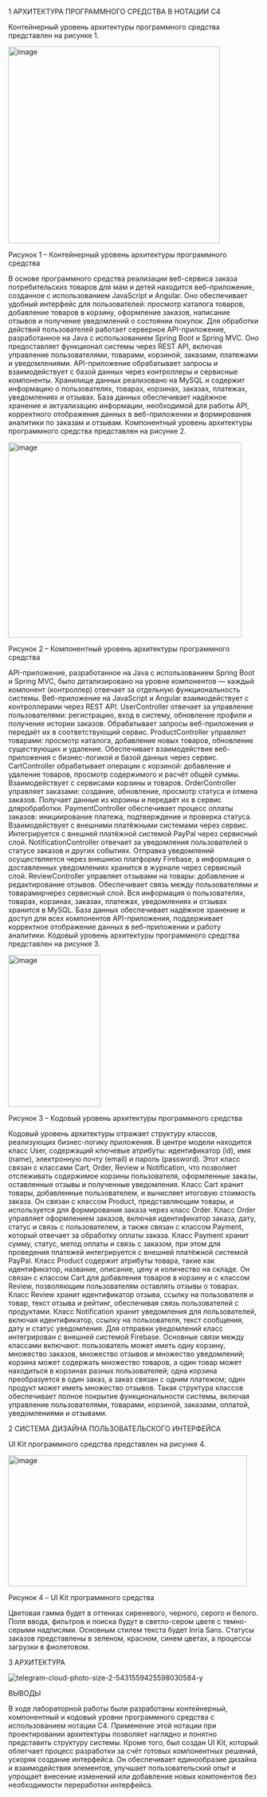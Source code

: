 1 АРХИТЕКТУРА ПРОГРАММНОГО СРЕДСТВА В НОТАЦИИ С4

Контейнерный уровень архитектуры программного средства представлен на рисунке 1.

<img width="424" height="395" alt="image" src="https://github.com/user-attachments/assets/d97492fd-881e-4a9d-918e-fa29d49c08bc" />

  Рисунок 1 – Контейнерный уровень архитектуры программного средства 

В основе программного средства реализации веб-сервиса заказа потребительских товаров для мам и детей находится веб-приложение, созданное с использованием JavaScript и Angular. Оно обеспечивает удобный интерфейс для пользователей: просмотр каталога товаров, добавление товаров в корзину, оформление заказов, написание отзывов и получение уведомлений о состоянии покупок.
Для обработки действий пользователей работает серверное API-приложение, разработанное на Java с использованием Spring Boot и Spring MVC. Оно предоставляет функционал системы через REST API, включая управление пользователями, товарами, корзиной, заказами, платежами и уведомлениями. API-приложение обрабатывает запросы и взаимодействует с базой данных через контроллеры и сервисные компоненты.
Хранилище данных реализовано на MySQL и содержит информацию о пользователях, товарах, корзинах, заказах, платежах, уведомлениях и отзывах. База данных обеспечивает надёжное хранение и актуализацию информации, необходимой для работы API, корректного отображения данных в веб-приложении и формирования аналитики по заказам и отзывам.
Компонентный уровень архитектуры программного средства представлен на рисунке 2.

<img width="468" height="392" alt="image" src="https://github.com/user-attachments/assets/2a0ddb96-57a2-41eb-8cb4-3498e44f3d7a" />

Рисунок 2 – Компонентный уровень архитектуры программного средства 

API-приложение, разработанное на Java с использованием Spring Boot и Spring MVC, было детализировано на уровне компонентов — каждый компонент (контроллер) отвечает за отдельную функциональность системы. Веб-приложение на JavaScript и Angular взаимодействует с контроллерами через REST API.
	UserController отвечает за управление пользователями: регистрацию, вход в систему, обновление профиля и получение истории заказов. Обрабатывает запросы веб-приложения и передаёт их в соответствующий сервис.
	ProductController управляет товарами: просмотр каталога, добавление новых товаров, обновление существующих и удаление. Обеспечивает взаимодействие веб-приложения с бизнес-логикой и базой данных через сервис.
 	CartController обрабатывает операции с корзиной: добавление и удаление товаров, просмотр содержимого и расчёт общей суммы. Взаимодействует с сервисами корзины и товаров.
 	OrderController управляет заказами: создание, обновление, просмотр статуса и отмена заказов. Получает данные из корзины и передаёт их в сервис дляробработки.
 	PaymentController обеспечивает процесс оплаты заказов: инициирование платежа, подтверждение и проверка статуса. Взаимодействует с внешними платёжными системами через сервис. Интегрируется с внешней платёжной системой PayPal через сервисный слой.
NotificationController отвечает за уведомления пользователей о статусе заказов и других событиях. Отправка уведомлений осуществляется через внешнюю платформу Firebase, а информация о доставленных уведомлениях хранится в журнале через сервисный слой.
ReviewController управляет отзывами на товары: добавление и редактирование отзывов. Обеспечивает связь между пользователями и товарамирчерез сервисный слой.
Вся информация о пользователях, товарах, корзинах, заказах, платежах, уведомлениях и отзывах хранится в MySQL. База данных обеспечивает надёжное хранение и доступ для всех компонентов API-приложения, поддерживает корректное отображение данных в веб-приложении и работу аналитики.
Кодовый уровень архитектуры программного средства представлен на рисунке 3.

<img width="185" height="305" alt="image" src="https://github.com/user-attachments/assets/cb914e86-69ce-4c1d-94ee-8c95f3ad89c1" />

Рисунок 3 – Кодовый уровень архитектуры программного средства 

Кодовый уровень архитектуры отражает структуру классов, реализующих бизнес-логику приложения. В центре модели находится класс User, содержащий ключевые атрибуты: идентификатор (id), имя (name), электронную почту (email) и пароль (password). Этот класс связан с классами Cart, Order, Review и Notification, что позволяет отслеживать содержимое корзины пользователя, оформленные заказы, оставленные отзывы и полученные уведомления.
Класс Cart хранит товары, добавленные пользователем, и вычисляет итоговую стоимость заказа. Он связан с классом Product, представляющим товары, и используется для формирования заказа через класс Order. Класс Order управляет оформлением заказов, включая идентификатор заказа, дату, статус и связь с пользователем, а также связан с классом Payment, который отвечает за обработку оплаты заказа. Класс Payment хранит сумму, статус, метод оплаты и связь с заказом, при этом для проведения платежей интегрируется с внешней платёжной системой PayPal.
Класс Product содержит атрибуты товара, такие как идентификатор, название, описание, цену и количество на складе. Он связан с классом Cart для добавления товаров в корзину и с классом Review, позволяющим пользователям оставлять отзывы о товарах. Класс Review хранит идентификатор отзыва, ссылку на пользователя и товар, текст отзыва и рейтинг, обеспечивая связь пользователей с продуктами.
Класс Notification хранит уведомления для пользователей, включая идентификатор, ссылку на пользователя, текст сообщения, дату и статус уведомления. Для отправки уведомлений класс интегрирован с внешней системой Firebase.
Основные связи между классами включают: пользователь может иметь одну корзину, множество заказов, множество отзывов и множество уведомлений; корзина может содержать множество товаров, а один товар может находиться в корзинах разных пользователей; одна корзина преобразуется в один заказ, а заказ связан с одним платежом; один продукт может иметь множество отзывов. Такая структура классов обеспечивает полное покрытие функциональности системы, включая управление пользователями, товарами, корзиной, заказами, оплатой, уведомлениями и отзывами.

2 СИСТЕМА ДИЗАЙНА ПОЛЬЗОВАТЕЛЬСКОГО ИНТЕРФЕЙСА

UI Kit программного средства представлен на рисунке 4.

<img width="479" height="263" alt="image" src="https://github.com/user-attachments/assets/02bc932d-6a8e-41ff-bc7a-c545ebe2e67f" />

Рисунок 4 – UI Kit программного средства 

Цветовая гамма будет в оттенках сиреневого, черного, серого и белого. Поля ввода, фильтров и поиска будут в светло-сером цвете с темно-серыми надписями. Основным стилем текста будет Inria Sans. Статусы заказов представлены в зеленом, красном, синем цветах, а процессы загрузки в фиолетовом.

3 АРХИТЕКТУРА

![telegram-cloud-photo-size-2-5431559425598030584-y](https://github.com/user-attachments/assets/fa439702-4bb5-4075-be30-74058ff0807b)

ВЫВОДЫ

В ходе лабораторной работы были разработаны контейнерный, компонентный и кодовый уровни программного средства с использованием нотации C4. Применение этой нотации при проектировании архитектуры позволяет наглядно и понятно представить структуру системы. Кроме того, был создан UI Kit, который облегчает процесс разработки за счёт готовых компонентных решений, ускоряя создание интерфейса. Он обеспечивает единообразие дизайна и взаимодействия элементов, улучшает пользовательский опыт и упрощает внесение изменений или добавление новых компонентов без необходимости переработки интерфейса.
